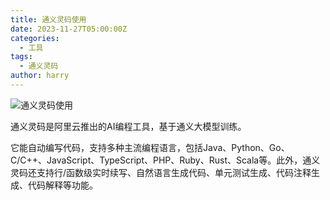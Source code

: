 ```yaml
---
title: 通义灵码使用
date: 2023-11-27T05:00:00Z
categories:
  - 工具
tags:
  - 通义灵码
author: harry
---
```


<img src="https://i.imgur.com/kg2wAwl.jpg" alt="通义灵码使用">

通义灵码是阿里云推出的AI编程工具，基于通义大模型训练。

<!--more-->

它能自动编写代码，支持多种主流编程语言，包括Java、Python、Go、C/C++、JavaScript、TypeScript、PHP、Ruby、Rust、Scala等。此外，通义灵码还支持行/函数级实时续写、自然语言生成代码、单元测试生成、代码注释生成、代码解释等功能。
